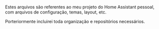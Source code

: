 Estes arquivos são referentes ao meu projeto do Home Assistant pessoal, com arquivos de configuração, temas, layout, etc.

Porteriormente incluirei toda organização e repositórios necessários.
